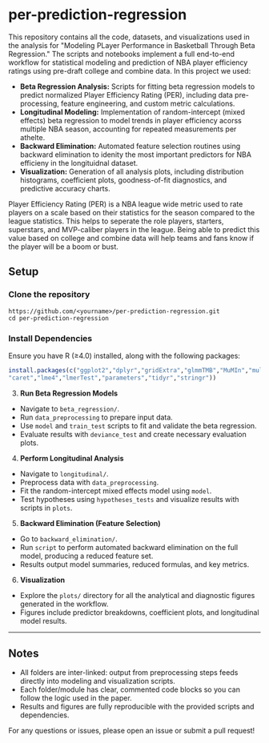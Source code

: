 # per-prediction-regression
This repository contains all the code, datasets, and visualizations used in the analysis for "Modeling PLayer Performance in Basketball Through Beta Regression." The scripts and notebooks implement a full end-to-end workflow for statistical modeling and prediction of NBA player efficiency ratings using pre-draft college and combine data. In this project we used:
- **Beta Regression Analysis:** Scripts for fitting beta regression models to predict normalized Player Efficiency Rating (PER), including data pre-processing, feature engineering, and custom metric calculations.
- **Longitudinal Modeling:** Implementation of random-intercept (mixed effects) beta regression to model trends in player efficiency acorss multiple NBA season, accounting for repeated measurements per athelte.
- **Backward Elimination:** Automated feature selection routines using backward elimination to idenity the most important predictors for NBA efficieny in the longituidnal dataset.
- **Visualization:** Generation of all analysis plots, including distribution histograms, coefficient plots, goodness-of-fit diagnostics, and predictive accuracy charts.

Player Efficiency Rating (PER) is a NBA league wide metric used to rate players on a scale based on their statistics for the season compared to the league statistics. This helps to seperate the role players, starters, superstars, and MVP-caliber players in the league. Being able to predict this value based on college and combine data will help teams and fans know if the player will be a boom or bust.


## Setup
### Clone the repository 
```
https://github.com/<yourname>/per-prediction-regression.git
cd per-prediction-regression
```

### Install Dependencies
Ensure you have R (≥4.0) installed, along with the following packages:
```r
install.packages(c("ggplot2","dplyr","gridExtra","glmmTMB","MuMIn","multcomp","emmeans","DHARMa","betareg","xtable",
"caret","lme4","lmerTest","parameters","tidyr","stringr"))
```


3. **Run Beta Regression Models**
- Navigate to `beta_regression/`.
- Run `data_preprocessing` to prepare input data.
- Use `model` and `train_test` scripts to fit and validate the beta regression.
- Evaluate results with `deviance_test` and create necessary evaluation plots.

4. **Perform Longitudinal Analysis**
- Navigate to `longitudinal/`.
- Preprocess data with `data_preprocessing`.
- Fit the random-intercept mixed effects model using `model`.
- Test hypotheses using `hypotheses_tests` and visualize results with scripts in `plots`.

5. **Backward Elimination (Feature Selection)**
- Go to `backward_elimination/`.
- Run `script` to perform automated backward elimination on the full model, producing a reduced feature set.
- Results output model summaries, reduced formulas, and key metrics.

6. **Visualization**
- Explore the `plots/` directory for all the analytical and diagnostic figures generated in the workflow.
- Figures include predictor breakdowns, coefficient plots, and longitudinal model results.

---

## Notes

- All folders are inter-linked: output from preprocessing steps feeds directly into modeling and visualization scripts.
- Each folder/module has clear, commented code blocks so you can follow the logic used in the paper.
- Results and figures are fully reproducible with the provided scripts and dependencies.

For any questions or issues, please open an issue or submit a pull request!  

